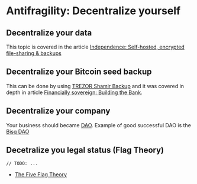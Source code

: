 # Antifragility: Decentralize yourself

## Decentralize your data
This topic is covered in the article [Independence: Self-hosted, encrypted file-sharing & backups](../independence-self-hosted-encrypted-file-sharing-backups/independence-self-hosted-encrypted-file-sharing-backups.md)

## Decentralize your Bitcoin seed backup
This can be done by using [TREZOR Shamir Backup](https://trezor.io/shamir/) and it was covered in depth in article [Financially sovereign: Building the Bank](../financially-soveregin-building-the-bank/financially-soveregin-building-the-bank.md#backup-keys).

## Decentralize your company
Your business should became [DAO](https://en.wikipedia.org/wiki/Decentralized_autonomous_organization). Example of good successful DAO is the [Bisq DAO](https://bisq.network/dao/)

## Decetralize you legal status (Flag Theory)
`// TODO: ...`
- [The Five Flag Theory](https://wandererswealth.com/the-five-flag-theory/)
